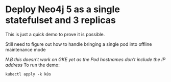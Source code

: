 # Deploy Neo4j 5 as a single statefulset and 3 replicas

This is just a quick demo to prove it is possible.

Still need to figure out how to handle bringing a single pod into offline maintenance mode

*N.B this doesn't work on GKE yet as the Pod hostnames don't include the IP address*
To run the demo:

```
kubectl apply -k k8s
```
